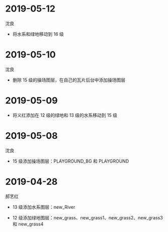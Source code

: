 <!--
    对于那些不确定的，对其他分支或其他功能有影响的改动，在此添加日志
    最新的日志添加在最上方
-->

# 2019-05-12

沈良

- 将水系和绿地移动到 16 级

# 2019-05-10

沈良

- 删除 15 级的操场图层，在自己的瓦片后台中添加操场图层

# 2019-05-09

- 将义红添加在 12 级的绿地和 13 级的水系移动到 15 级

# 2019-05-08

沈良

- 15 级添加操场图层：PLAYGROUND_BG 和 PLAYGROUND

# 2019-04-28

郝艺红

- 13 级添加水系图层：new_River

- 12 级添加绿地图层：new_grass、new_grass1、new_grass2、new_grass3 和 new_grass4
